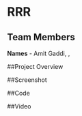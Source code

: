 # RRR
## Team Members

**Names** - Amit Gaddi, , 

##Project Overview

##Screenshot

##Code

##Video
